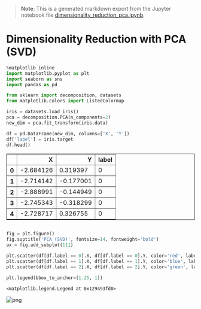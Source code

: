 >**Note**: This is a generated markdown export from the Jupyter notebook file [dimensionality_reduction_pca.ipynb](dimensionality_reduction_pca.ipynb).

# Dimensionality Reduction with PCA (SVD)


```python
%matplotlib inline
import matplotlib.pyplot as plt
import seaborn as sns
import pandas as pd

from sklearn import decomposition, datasets
from matplotlib.colors import ListedColormap


```


```python
iris = datasets.load_iris()
pca = decomposition.PCA(n_components=2)
new_dim = pca.fit_transform(iris.data)
```


```python
df = pd.DataFrame(new_dim, columns=['X', 'Y'])
df['label'] = iris.target
df.head()
```




<div>
<style scoped>
    .dataframe tbody tr th:only-of-type {
        vertical-align: middle;
    }

    .dataframe tbody tr th {
        vertical-align: top;
    }

    .dataframe thead th {
        text-align: right;
    }
</style>
<table border="1" class="dataframe">
  <thead>
    <tr style="text-align: right;">
      <th></th>
      <th>X</th>
      <th>Y</th>
      <th>label</th>
    </tr>
  </thead>
  <tbody>
    <tr>
      <th>0</th>
      <td>-2.684126</td>
      <td>0.319397</td>
      <td>0</td>
    </tr>
    <tr>
      <th>1</th>
      <td>-2.714142</td>
      <td>-0.177001</td>
      <td>0</td>
    </tr>
    <tr>
      <th>2</th>
      <td>-2.888991</td>
      <td>-0.144949</td>
      <td>0</td>
    </tr>
    <tr>
      <th>3</th>
      <td>-2.745343</td>
      <td>-0.318299</td>
      <td>0</td>
    </tr>
    <tr>
      <th>4</th>
      <td>-2.728717</td>
      <td>0.326755</td>
      <td>0</td>
    </tr>
  </tbody>
</table>
</div>




```python

fig = plt.figure()
fig.suptitle('PCA (SVD)', fontsize=14, fontweight='bold')
ax = fig.add_subplot(111)

plt.scatter(df[df.label == 0].X, df[df.label == 0].Y, color='red', label=iris.target_names[0])
plt.scatter(df[df.label == 1].X, df[df.label == 1].Y, color='blue', label=iris.target_names[1])
plt.scatter(df[df.label == 2].X, df[df.label == 2].Y, color='green', label=iris.target_names[2])

plt.legend(bbox_to_anchor=(1.25, 1))
```




    <matplotlib.legend.Legend at 0x129493fd0>




    
![png](dimensionality_reduction_pca_files/dimensionality_reduction_pca_4_1.png)
    
